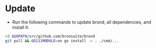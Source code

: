 # Update

* Run the following commands to update brond, all dependencies, and install it:

```bash
cd $GOPATH/src/github.com/bronsuite/brond
git pull && GO111MODULE=on go install -v . ./cmd/...
```
